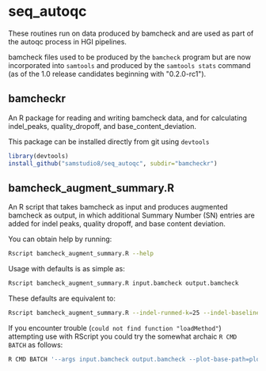 seq_autoqc
==========

These routines run on data produced by bamcheck and are used as part of the autoqc process in HGI pipelines.  

bamcheck files used to be produced by the `bamcheck` program but are now incorporated into `samtools` and produced by the `samtools stats` command (as of the 1.0 release candidates beginning with "0.2.0-rc1").  

bamcheckr
---------
An R package for reading and writing bamcheck data, and for calculating indel_peaks, 
quality_dropoff, and base_content_deviation.

This package can be installed directly from git using `devtools`
```R
library(devtools)
install_github("samstudio8/seq_autoqc", subdir="bamcheckr")
```

bamcheck_augment_summary.R 
--------------------------
An R script that takes bamcheck as input and produces augmented bamcheck as output, in which 
additional Summary Number (SN) entries are added for indel peaks, quality dropoff, and base 
content deviation. 

You can obtain help by running: 
```bash
Rscript bamcheck_augment_summary.R --help
```
 
Usage with defaults is as simple as:
```bash
Rscript bamcheck_augment_summary.R input.bamcheck output.bamcheck
```

These defaults are equivalent to:
```bash
Rscript bamcheck_augment_summary.R --indel-runmed-k=25 --indel-baseline-method=runmed --base-content-runmed-k=25 --base-content-baseline-method=mean --quality-dropoff-runmed-k=25 --quality-dropoff-ignore-edge-cycles=3 --quality-dropoff-high-iqr-threshold=1 input.bamcheck output.bamcheck
```

If you encounter trouble (`could not find function "loadMethod"`) attempting use with RScript you could try the somewhat archaic `R CMD BATCH` as follows:
```bash
R CMD BATCH '--args input.bamcheck output.bamcheck --plot-base-path=plots/bamplot' bamcheck_augment_summary.R
```
